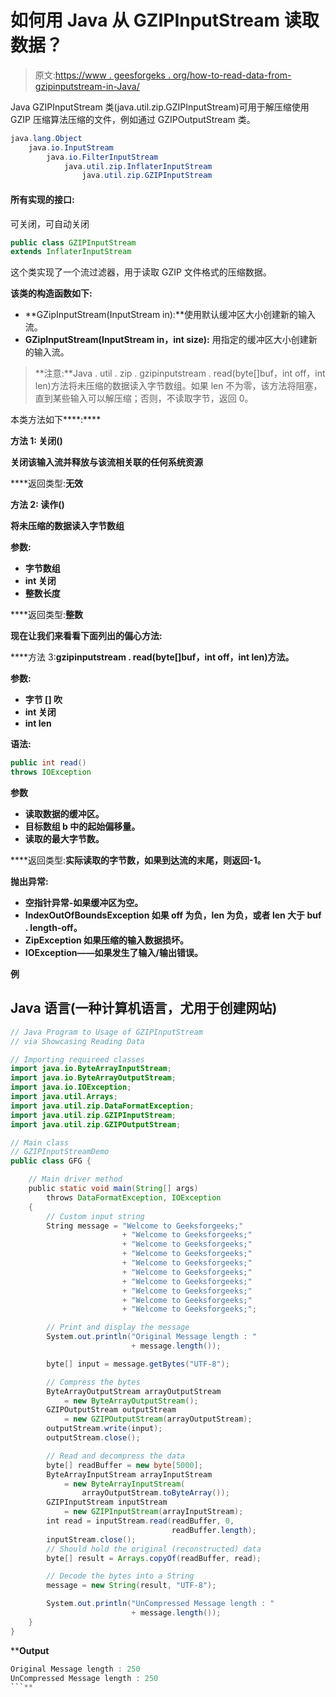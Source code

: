# 如何用 Java 从 GZIPInputStream 读取数据？

> 原文:[https://www . geesforgeks . org/how-to-read-data-from-gzipinputstream-in-Java/](https://www.geeksforgeeks.org/how-to-read-data-from-gzipinputstream-in-java/)

Java GZIPInputStream 类(java.util.zip.GZIPInputStream)可用于解压缩使用 GZIP 压缩算法压缩的文件，例如通过 GZIPOutputStream 类。

```java
java.lang.Object
    java.io.InputStream
        java.io.FilterInputStream
            java.util.zip.InflaterInputStream
                java.util.zip.GZIPInputStream
```

#### 所有实现的接口:

可关闭，可自动关闭

```java
public class GZIPInputStream
extends InflaterInputStream
```

这个类实现了一个流过滤器，用于读取 GZIP 文件格式的压缩数据。

**该类的构造函数如下:**

*   **GZipInputStream(InputStream in):**使用默认缓冲区大小创建新的输入流。
*   **GZipInputStream(InputStream in，int size):** 用指定的缓冲区大小创建新的输入流。

> **注意:**Java . util . zip . gzipinputstream . read(byte[]buf，int off，int len)方法将未压缩的数据读入字节数组。如果 len 不为零，该方法将阻塞，直到某些输入可以解压缩；否则，不读取字节，返回 0。

本类方法如下****:****

****方法 1:** 关闭()**

**关闭该输入流并释放与该流相关联的任何系统资源**

****返回类型:**无效**

****方法 2:** 读作()**

**将未压缩的数据读入字节数组**

****参数:****

*   **字节数组**
*   **int 关闭**
*   **整数长度**

****返回类型:**整数**

**现在让我们来看看下面列出的偏心方法:**

****方法 3:**gzipinputstream . read(byte[]buf，int off，int len)方法。**

****参数:****

*   **字节 [] 吹**
*   **int 关闭**
*   **int len**

****语法:****

```java
public int read()
throws IOException
```

****参数****

*   **读取数据的缓冲区。**
*   **目标数组 b 中的起始偏移量。**
*   **读取的最大字节数。**

****返回类型:**实际读取的字节数，如果到达流的末尾，则返回-1。**

****抛出异常:****

*   **空指针异常-如果缓冲区为空。**
*   **IndexOutOfBoundsException 如果 off 为负，len 为负，或者 len 大于 buf . length-off。**
*   **ZipException 如果压缩的输入数据损坏。**
*   **IOException——如果发生了输入/输出错误。**

****例****

## **Java 语言(一种计算机语言，尤用于创建网站)**

```java
// Java Program to Usage of GZIPInputStream
// via Showcasing Reading Data 

// Importing requireed classes
import java.io.ByteArrayInputStream;
import java.io.ByteArrayOutputStream;
import java.io.IOException;
import java.util.Arrays;
import java.util.zip.DataFormatException;
import java.util.zip.GZIPInputStream;
import java.util.zip.GZIPOutputStream;

// Main class
// GZIPInputStreamDemo
public class GFG {

    // Main driver method 
    public static void main(String[] args)
        throws DataFormatException, IOException
    {
        // Custom input string   
        String message = "Welcome to Geeksforgeeks;"
                         + "Welcome to Geeksforgeeks;"
                         + "Welcome to Geeksforgeeks;"
                         + "Welcome to Geeksforgeeks;"
                         + "Welcome to Geeksforgeeks;"
                         + "Welcome to Geeksforgeeks;"
                         + "Welcome to Geeksforgeeks;"
                         + "Welcome to Geeksforgeeks;"
                         + "Welcome to Geeksforgeeks;"
                         + "Welcome to Geeksforgeeks;";

        // Print and display the message
        System.out.println("Original Message length : "
                           + message.length());

        byte[] input = message.getBytes("UTF-8");

        // Compress the bytes
        ByteArrayOutputStream arrayOutputStream
            = new ByteArrayOutputStream();
        GZIPOutputStream outputStream
            = new GZIPOutputStream(arrayOutputStream);
        outputStream.write(input);
        outputStream.close();

        // Read and decompress the data
        byte[] readBuffer = new byte[5000];
        ByteArrayInputStream arrayInputStream
            = new ByteArrayInputStream(
                arrayOutputStream.toByteArray());
        GZIPInputStream inputStream
            = new GZIPInputStream(arrayInputStream);
        int read = inputStream.read(readBuffer, 0,
                                    readBuffer.length);
        inputStream.close();
        // Should hold the original (reconstructed) data
        byte[] result = Arrays.copyOf(readBuffer, read);

        // Decode the bytes into a String
        message = new String(result, "UTF-8");

        System.out.println("UnCompressed Message length : "
                           + message.length());
    }
}
```

****Output**

```java
Original Message length : 250
UnCompressed Message length : 250
```**